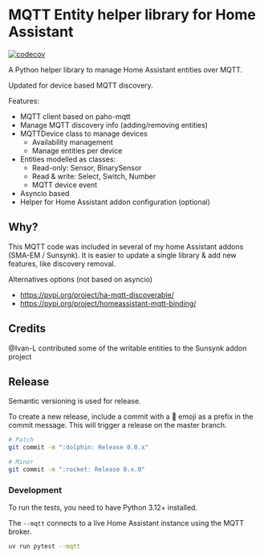 # MQTT Entity helper library for Home Assistant

[![codecov](https://codecov.io/gh/kellerza/mqtt_entity/branch/main/graph/badge.svg?token=PG4N1YBUGW)](https://codecov.io/gh/kellerza/mqtt_entity)

A Python helper library to manage Home Assistant entities over MQTT.

Updated for device based MQTT discovery.

Features:

- MQTT client based on paho-mqtt
- Manage MQTT discovery info (adding/removing entities)
- MQTTDevice class to manage devices
  - Availability management
  - Manage entities per device
- Entities modelled as classes:
  - Read-only: Sensor, BinarySensor
  - Read & write: Select, Switch, Number
  - MQTT device event
- Asyncio based
- Helper for Home Assistant addon configuration (optional)

## Why?

This MQTT code was included in several of my home Assistant addons (SMA-EM / Sunsynk). It is easier to update a single library & add new features, like discovery removal.

Alternatives options (not based on asyncio)

- <https://pypi.org/project/ha-mqtt-discoverable/>
- <https://pypi.org/project/homeassistant-mqtt-binding/>

## Credits

@Ivan-L contributed some of the writable entities to the Sunsynk addon project

## Release

Semantic versioning is used for release.

To create a new release, include a commit with a :dolphin: emoji as a prefix in the commit message. This will trigger a release on the master branch.

```bash
# Patch
git commit -m ":dolphin: Release 0.0.x"

# Minor
git commit -m ":rocket: Release 0.x.0"
```

### Development

To run the tests, you need to have Python 3.12+ installed.

The `--mqtt` connects to a live Home Assistant instance using the MQTT broker.

```bash
uv run pytest --mqtt
```
